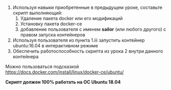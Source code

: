 
1. Используя навыки приобретенные в предыдущем уроке, составьте скрипт выполняющий:
    1. Удаление пакета docker или его модификаций
    2. Установку пакета docker-ce
    3. добавление пользователя с именем **sailor** (или любого другого) с правом запуска контейнеров
2. Используя пользователя из пункта 1.iii запустить контейнер ubuntu:16.04 в интерактивном режиме
3. Обеспечить работоспособность скрипта из урока 2 внутри данного контейнера


Можно пользоваться подсказкой https://docs.docker.com/install/linux/docker-ce/ubuntu/

**Скрипт должен 100% работать на ОС Ubuntu 18.04**

